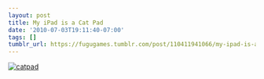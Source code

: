 ```yaml
---
layout: post
title: My iPad is a Cat Pad
date: '2010-07-03T19:11:40-07:00'
tags: []
tumblr_url: https://fugugames.tumblr.com/post/110411941066/my-ipad-is-a-cat-pad
---
```

[![](http://itshardtofondlepenguins.com/wp-content/uploads/2010/07/catpad.jpg "catpad")](http://itshardtofondlepenguins.com/wp-content/uploads/2010/07/catpad.jpg)
